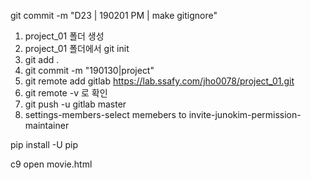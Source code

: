 git commit -m "D23 | 190201 PM | make gitignore"



1. project_01 폴더 생성
2. project_01 폴더에서 git init
3. git add .
4. git commit -m "190130|project"
5. git remote add gitlab https://lab.ssafy.com/jho0078/project_01.git
6. git remote -v 로 확인
7. git push -u gitlab master
8. settings-members-select memebers to invite-junokim-permission-maintainer

pip install -U pip

c9 open movie.html

